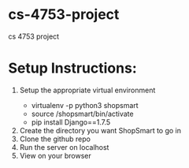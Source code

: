 # cs-4753-project
cs 4753 project


<h1>Setup Instructions:</h1>
<ol>
<li>Setup the appropriate virtual environment</li>
<ul>
<li> virtualenv -p python3 shopsmart </li>
<li> source /shopsmart/bin/activate </li>
<li> pip install Django==1.7.5 </li>
</ul>
<li>Create the directory you want ShopSmart to go in</li>
<li>Clone the github repo</li>
<li>Run the server on localhost</li>
<li>View on your browser</li>
</ol>
